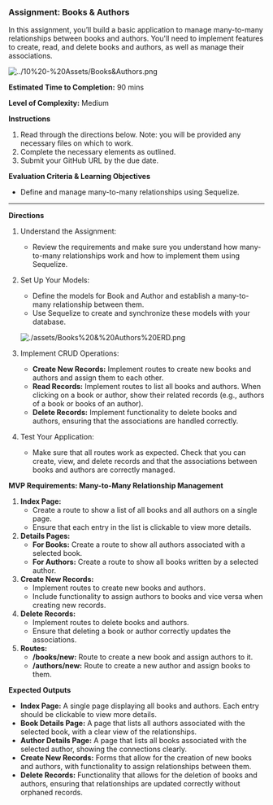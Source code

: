 ### Assignment: Books & Authors

In this assignment, you’ll build a basic application to manage many-to-many relationships between books and authors. You'll need to implement features to create, read, and delete books and authors, as well as manage their associations.

![../10%20-%20Assets/Books&Authors.png](../10%20-%20Assets/Books&Authors.png)

**Estimated Time to Completion:** 90 mins

**Level of Complexity:** Medium

**Instructions**

1. Read through the directions below. Note: you will be provided any necessary files on which to work.
2. Complete the necessary elements as outlined.
3. Submit your GitHub URL by the due date.

**Evaluation Criteria & Learning Objectives**

- Define and manage many-to-many relationships using Sequelize.

---

**Directions**

1. Understand the Assignment:
    - Review the requirements and make sure you understand how many-to-many relationships work and how to implement them using Sequelize.
2. Set Up Your Models:
    - Define the models for Book and Author and establish a many-to-many relationship between them.
    - Use Sequelize to create and synchronize these models with your database.
    
    ![./assets/Books%20&%20Authors%20ERD.png](./assets/Books%20&%20Authors%20ERD.png)
    
3. Implement CRUD Operations:
    - **Create New Records:** Implement routes to create new books and authors and assign them to each other.
    - **Read Records:** Implement routes to list all books and authors. When clicking on a book or author, show their related records (e.g., authors of a book or books of an author).
    - **Delete Records:** Implement functionality to delete books and authors, ensuring that the associations are handled correctly.
4. Test Your Application:
    - Make sure that all routes work as expected. Check that you can create, view, and delete records and that the associations between books and authors are correctly managed.

**MVP Requirements: Many-to-Many Relationship Management**

1. **Index Page:**
    - Create a route to show a list of all books and all authors on a single page.
    - Ensure that each entry in the list is clickable to view more details.
2. **Details Pages:**
    - **For Books:** Create a route to show all authors associated with a selected book.
    - **For Authors:** Create a route to show all books written by a selected author.
3. **Create New Records:**
    - Implement routes to create new books and authors.
    - Include functionality to assign authors to books and vice versa when creating new records.
4. **Delete Records:**
    - Implement routes to delete books and authors.
    - Ensure that deleting a book or author correctly updates the associations.
5. **Routes:**
    - **/books/new:** Route to create a new book and assign authors to it.
    - **/authors/new:** Route to create a new author and assign books to them.

**Expected Outputs**

- **Index Page:** A single page displaying all books and authors. Each entry should be clickable to view more details.
- **Book Details Page:** A page that lists all authors associated with the selected book, with a clear view of the relationships.
- **Author Details Page:** A page that lists all books associated with the selected author, showing the connections clearly.
- **Create New Records:** Forms that allow for the creation of new books and authors, with functionality to assign relationships between them.
- **Delete Records:** Functionality that allows for the deletion of books and authors, ensuring that relationships are updated correctly without orphaned records.